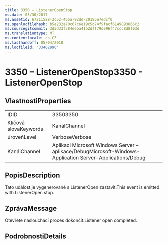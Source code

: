 ```yaml
---
title: 3350 – ListenerOpenStop
ms.date: 03/30/2017
ms.assetid: 67211588-3c52-465a-92dd-20185e7edcf0
ms.openlocfilehash: b5e232a70c67c6e19c5d74f9facf6149893866c2
ms.sourcegitcommit: 3d5d33f384eeba41b2dff79d096f47ccc8d8f03d
ms.translationtype: MT
ms.contentlocale: cs-CZ
ms.lasthandoff: 05/04/2018
ms.locfileid: "33462990"
---
```

# <a name="3350---listeneropenstop"></a><span data-ttu-id="931e9-102">3350 – ListenerOpenStop</span><span class="sxs-lookup"><span data-stu-id="931e9-102">3350 - ListenerOpenStop</span></span>
## <a name="properties"></a><span data-ttu-id="931e9-103">Vlastnosti</span><span class="sxs-lookup"><span data-stu-id="931e9-103">Properties</span></span>  
  
|||  
|-|-|  
|<span data-ttu-id="931e9-104">ID</span><span class="sxs-lookup"><span data-stu-id="931e9-104">ID</span></span>|<span data-ttu-id="931e9-105">3350</span><span class="sxs-lookup"><span data-stu-id="931e9-105">3350</span></span>|  
|<span data-ttu-id="931e9-106">Klíčová slova</span><span class="sxs-lookup"><span data-stu-id="931e9-106">Keywords</span></span>|<span data-ttu-id="931e9-107">Kanál</span><span class="sxs-lookup"><span data-stu-id="931e9-107">Channel</span></span>|  
|<span data-ttu-id="931e9-108">úroveň</span><span class="sxs-lookup"><span data-stu-id="931e9-108">Level</span></span>|<span data-ttu-id="931e9-109">Verbose</span><span class="sxs-lookup"><span data-stu-id="931e9-109">Verbose</span></span>|  
|<span data-ttu-id="931e9-110">Kanál</span><span class="sxs-lookup"><span data-stu-id="931e9-110">Channel</span></span>|<span data-ttu-id="931e9-111">Aplikaci Microsoft Windows Server – aplikace/Debug</span><span class="sxs-lookup"><span data-stu-id="931e9-111">Microsoft-Windows-Application Server-Applications/Debug</span></span>|  
  
## <a name="description"></a><span data-ttu-id="931e9-112">Popis</span><span class="sxs-lookup"><span data-stu-id="931e9-112">Description</span></span>  
 <span data-ttu-id="931e9-113">Tato událost je vygenerované s ListenerOpen zastavit.</span><span class="sxs-lookup"><span data-stu-id="931e9-113">This event is emitted with ListenerOpen stop.</span></span>  
  
## <a name="message"></a><span data-ttu-id="931e9-114">Zpráva</span><span class="sxs-lookup"><span data-stu-id="931e9-114">Message</span></span>  
 <span data-ttu-id="931e9-115">Otevřete naslouchací proces dokončit.</span><span class="sxs-lookup"><span data-stu-id="931e9-115">Listener open completed.</span></span>  
  
## <a name="details"></a><span data-ttu-id="931e9-116">Podrobnosti</span><span class="sxs-lookup"><span data-stu-id="931e9-116">Details</span></span>
